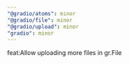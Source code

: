 ```yaml
---
"@gradio/atoms": minor
"@gradio/file": minor
"@gradio/upload": minor
"gradio": minor
---
```


feat:Allow uploading more files in gr.File
